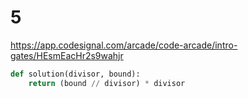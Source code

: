 # 5

https://app.codesignal.com/arcade/code-arcade/intro-gates/HEsmEacHr2s9wahjr

```py
def solution(divisor, bound):
    return (bound // divisor) * divisor
```